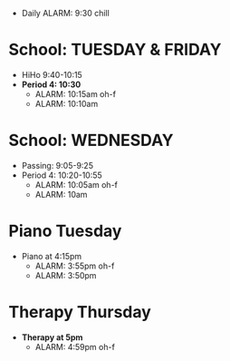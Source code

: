 - Daily ALARM: 9:30 chill
# School: TUESDAY & FRIDAY
- HiHo 9:40-10:15
- **Period 4: 10:30**
	- ALARM: 10:15am oh-f
	- ALARM: 10:10am
# School: WEDNESDAY
- Passing: 9:05-9:25
- Period 4: 10:20-10:55
	- ALARM: 10:05am oh-f
	- ALARM: 10am
# Piano Tuesday
- Piano at 4:15pm
	- ALARM: 3:55pm oh-f
	- ALARM: 3:50pm
# Therapy Thursday
- **Therapy at 5pm**
	- ALARM: 4:59pm oh-f